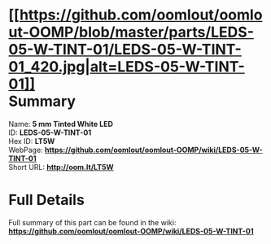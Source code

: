 
[[https://github.com/oomlout/oomlout-OOMP/blob/master/parts/LEDS-05-W-TINT-01/LEDS-05-W-TINT-01_420.jpg|alt=LEDS-05-W-TINT-01]]     
Summary
=================
  
Name: __5 mm Tinted White LED__    
ID: __LEDS-05-W-TINT-01__   
Hex ID: __LT5W__   
WebPage: __https://github.com/oomlout/oomlout-OOMP/wiki/LEDS-05-W-TINT-01__   
Short URL: __http://oom.lt/LT5W__   

Full Details
==========================
Full summary of this part can be found in the wiki:   
__https://github.com/oomlout/oomlout-OOMP/wiki/LEDS-05-W-TINT-01__    

